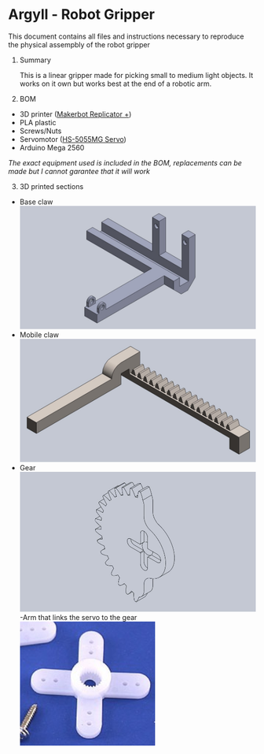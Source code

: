 # Argyll - Robot Gripper
This document contains all files and instructions necessary to reproduce the physical assempbly of the robot gripper
1. Summary

   This is a linear gripper made for picking small to medium light objects. It works on it own but works best at the end of a robotic arm.
    
2. BOM

  - 3D printer ([Makerbot Replicator +](https://www.makerbot.com/3d-printers/replicator/))
  - PLA plastic
  - Screws/Nuts
  - Servomotor ([HS-5055MG Servo](https://www.servocity.com/hs-5055mg-servo))
  - Arduino Mega 2560
  
  *The exact equipment used is included in the BOM, replacements can be made but I cannot garantee that it will work*
  
3. 3D printed sections

  - Base claw
  ![Base claw](https://github.com/charles-maheu/Argyll---developement/blob/master/Robot%20gripper/Annotation%202020-02-25%20154630.jpg)
  - Mobile claw
  ![Image](https://github.com/charles-maheu/Argyll---developement/blob/master/Robot%20gripper/Annotation%202020-02-25%20154309.jpg)
  - Gear
  ![Gear](https://github.com/charles-maheu/Argyll---developement/blob/master/Robot%20gripper/Annotation%202020-02-25%20154752.jpg)
  -Arm that links the servo to the gear
  ![Arm](https://github.com/charles-maheu/Argyll---developement/blob/master/Robot%20gripper/Annotation%202020-02-25%20170139.png)

